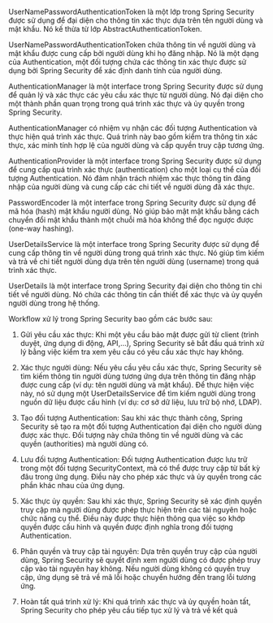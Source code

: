 UserNamePasswordAuthenticationToken là một lớp trong Spring Security được sử dụng để đại diện cho thông tin xác thực dựa trên tên người dùng và mật khẩu. Nó kế thừa từ lớp AbstractAuthenticationToken.

UserNamePasswordAuthenticationToken chứa thông tin về người dùng và mật khẩu được cung cấp bởi người dùng khi họ đăng nhập. Nó là một dạng của Authentication, một đối tượng chứa các thông tin xác thực được sử dụng bởi Spring Security để xác định danh tính của người dùng.

AuthenticationManager là một interface trong Spring Security được sử dụng để quản lý và xác thực các yêu cầu xác thực từ người dùng. Nó đại diện cho một thành phần quan trọng trong quá trình xác thực và ủy quyền trong Spring Security.

AuthenticationManager có nhiệm vụ nhận các đối tượng Authentication và thực hiện quá trình xác thực. Quá trình này bao gồm kiểm tra thông tin xác thực, xác minh tính hợp lệ của người dùng và cấp quyền truy cập tương ứng.

AuthenticationProvider là một interface trong Spring Security được sử dụng để cung cấp quá trình xác thực (authentication) cho một loại cụ thể của đối tượng Authentication. Nó đảm nhận trách nhiệm xác thực thông tin đăng nhập của người dùng và cung cấp các chi tiết về người dùng đã xác thực.

PasswordEncoder là một interface trong Spring Security được sử dụng để mã hóa (hash) mật khẩu người dùng. Nó giúp bảo mật mật khẩu bằng cách chuyển đổi mật khẩu thành một chuỗi mã hóa không thể đọc ngược được (one-way hashing).

UserDetailsService là một interface trong Spring Security được sử dụng để cung cấp thông tin về người dùng trong quá trình xác thực. Nó giúp tìm kiếm và trả về chi tiết người dùng dựa trên tên người dùng (username) trong quá trình xác thực.

UserDetails là một interface trong Spring Security đại diện cho thông tin chi tiết về người dùng. Nó chứa các thông tin cần thiết để xác thực và ủy quyền người dùng trong hệ thống.

Workflow xử lý trong Spring Security bao gồm các bước sau:

1. Gửi yêu cầu xác thực: Khi một yêu cầu bảo mật được gửi từ client (trình duyệt, ứng dụng di động, API,...), Spring Security sẽ bắt đầu quá trình xử lý bằng việc kiểm tra xem yêu cầu có yêu cầu xác thực hay không.

2. Xác thực người dùng: Nếu yêu cầu yêu cầu xác thực, Spring Security sẽ tìm kiếm thông tin người dùng tương ứng dựa trên thông tin đăng nhập được cung cấp (ví dụ: tên người dùng và mật khẩu). Để thực hiện việc này, nó sử dụng một UserDetailsService để tìm kiếm người dùng trong nguồn dữ liệu được cấu hình (ví dụ: cơ sở dữ liệu, lưu trữ bộ nhớ, LDAP).

3. Tạo đối tượng Authentication: Sau khi xác thực thành công, Spring Security sẽ tạo ra một đối tượng Authentication đại diện cho người dùng được xác thực. Đối tượng này chứa thông tin về người dùng và các quyền (authorities) mà người dùng có.

4. Lưu đối tượng Authentication: Đối tượng Authentication được lưu trữ trong một đối tượng SecurityContext, mà có thể được truy cập từ bất kỳ đâu trong ứng dụng. Điều này cho phép xác thực và ủy quyền trong các phần khác nhau của ứng dụng.

5. Xác thực ủy quyền: Sau khi xác thực, Spring Security sẽ xác định quyền truy cập mà người dùng được phép thực hiện trên các tài nguyên hoặc chức năng cụ thể. Điều này được thực hiện thông qua việc so khớp quyền được cấu hình và quyền được định nghĩa trong đối tượng Authentication.

6. Phân quyền và truy cập tài nguyên: Dựa trên quyền truy cập của người dùng, Spring Security sẽ quyết định xem người dùng có được phép truy cập vào tài nguyên hay không. Nếu người dùng không có quyền truy cập, ứng dụng sẽ trả về mã lỗi hoặc chuyển hướng đến trang lỗi tương ứng.

7. Hoàn tất quá trình xử lý: Khi quá trình xác thực và ủy quyền hoàn tất, Spring Security cho phép yêu cầu tiếp tục xử lý và trả về kết quả

